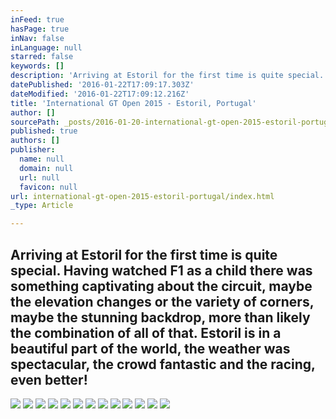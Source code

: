 ```yaml
---
inFeed: true
hasPage: true
inNav: false
inLanguage: null
starred: false
keywords: []
description: 'Arriving at Estoril for the first time is quite special.  Having watched F1 as a child there was something captivating about the circuit, maybe the elevation changes or the variety of corners, maybe the stunning backdrop, more than likely the combination of all of that.  Estoril is in a beautiful part of the world, the weather was spectacular, the crowd fantastic and the racing, even better!'
datePublished: '2016-01-22T17:09:17.303Z'
dateModified: '2016-01-22T17:09:12.216Z'
title: 'International GT Open 2015 - Estoril, Portugal'
author: []
sourcePath: _posts/2016-01-20-international-gt-open-2015-estoril-portugal.md
published: true
authors: []
publisher:
  name: null
  domain: null
  url: null
  favicon: null
url: international-gt-open-2015-estoril-portugal/index.html
_type: Article

---
```

## Arriving at Estoril for the first time is quite special. Having watched F1 as a child there was something captivating about the circuit, maybe the elevation changes or the variety of corners, maybe the stunning backdrop, more than likely the combination of all of that. Estoril is in a beautiful part of the world, the weather was spectacular, the crowd fantastic and the racing, even better!
![](https://the-grid-user-content.s3-us-west-2.amazonaws.com/2c51d073-2fc5-49e4-8d5d-0074f7e0243a.jpg)
![](https://the-grid-user-content.s3-us-west-2.amazonaws.com/201be18b-5e1c-45f9-be63-177e8ea82725.jpg)
![](https://the-grid-user-content.s3-us-west-2.amazonaws.com/035ec1b7-ee8b-447f-953a-2afa1b1e4d03.jpg)
![](https://the-grid-user-content.s3-us-west-2.amazonaws.com/b2665f10-89e1-4f0f-8b8c-ef05fa90ed75.jpg)
![](https://the-grid-user-content.s3-us-west-2.amazonaws.com/346f643d-7cfd-4a7f-8e9c-29078feb8fe3.jpg)
![](https://the-grid-user-content.s3-us-west-2.amazonaws.com/7647fb47-47c8-4291-a9a6-5360f80fc8f3.jpg)
![](https://the-grid-user-content.s3-us-west-2.amazonaws.com/7b0685ba-aae3-4196-802e-ae0426df341a.jpg)
![](https://the-grid-user-content.s3-us-west-2.amazonaws.com/f9e45b5d-08c5-460d-b322-62b6f5b5a0fa.jpg)
![](https://the-grid-user-content.s3-us-west-2.amazonaws.com/1d2c859e-eb05-46d5-81ee-0ad0cc54c545.jpg)
![](https://the-grid-user-content.s3-us-west-2.amazonaws.com/1f211114-925e-4f6c-a515-dda237e89cfb.jpg)
![](https://the-grid-user-content.s3-us-west-2.amazonaws.com/45f119d8-ae75-41b4-85e3-a673d44910ab.jpg)
![](https://the-grid-user-content.s3-us-west-2.amazonaws.com/023c427e-9fea-4e2b-94be-179440708a4c.jpg)
![](https://the-grid-user-content.s3-us-west-2.amazonaws.com/a8618277-f3d2-4340-9274-0d64c2ce37d1.jpg)